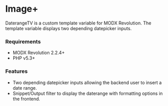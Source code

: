 # Image+

DaterangeTV is a custom template variable for MODX Revolution. The template variable displays two depending datepicker inputs.

### Requirements

* MODX Revolution 2.2.4+
* PHP v5.3+

### Features

* Two depending datepicker inputs allowing the backend user to insert a date range.
* Snippet/Output filter to display the daterange with formatting options in the frontend. 

<!-- Piwik -->
<script type="text/javascript">
  var _paq = _paq || [];
  _paq.push(['trackPageView']);
  _paq.push(['enableLinkTracking']);
  (function() {
    var u="//piwik.partout.info/";
    _paq.push(['setTrackerUrl', u+'piwik.php']);
    _paq.push(['setSiteId', 17]);
    var d=document, g=d.createElement('script'), s=d.getElementsByTagName('script')[0];
    g.type='text/javascript'; g.async=true; g.defer=true; g.src=u+'piwik.js'; s.parentNode.insertBefore(g,s);
  })();
</script>
<noscript><p><img src="//piwik.partout.info/piwik.php?idsite=17" style="border:0;" alt="" /></p></noscript>
<!-- End Piwik Code -->
